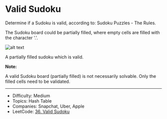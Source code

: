 # Valid Sudoku

Determine if a Sudoku is valid, according to: Sudoku Puzzles - The Rules.

The Sudoku board could be partially filled, where empty cells are filled with the character '.'.

![alt text](250px-Sudoku-by-L2G-20050714.png)

A partially filled sudoku which is valid.

**Note:**

A valid Sudoku board (partially filled) is not necessarily solvable. Only the filled cells need to be validated.

---

* Difficulty: Medium
* Topics: Hash Table
* Companies: Snapchat, Uber, Apple
* LeetCode: [36. Valid Sudoku](https://leetcode.com/problems/valid-sudoku/description/)
